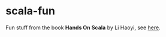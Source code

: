 # scala-fun

Fun stuff from the book **Hands On Scala** by Li Haoyi, see [here](https://www.handsonscala.com/).

